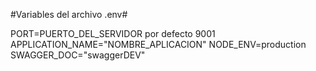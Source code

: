 #Variables del archivo .env#

PORT=PUERTO_DEL_SERVIDOR por defecto 9001
APPLICATION_NAME="NOMBRE_APLICACION"
NODE_ENV=production
SWAGGER_DOC="swaggerDEV"